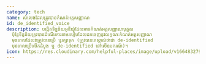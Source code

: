 ```yaml
---
category: tech
name: សំលេងដែលត្រូវបានកំណត់អត្តសញ្ញាណ
id: de_identified_voice
description: បង្កើតទិន្នន័យអូឌីយ៉ូដែលអាចកំណត់អត្តសញ្ញាណបុគ្គល
  ប៉ុន្តែទិន្នន័យត្រូវបានដំណើរការតាមរបៀបដែលដកចេញនូវលក្ខណៈកំណត់អត្តសញ្ញាណ
  មុនពេលដែលវាត្រូវបានប្រើ ឬរក្សាទុក (ត្រូវបានគេស្គាល់ថាជា de-identified
  មុនពេលប្រើលើកដំបូង ឬ de-identified នៅលើឧបករណ៍)។
icon: https://res.cloudinary.com/helpful-places/image/upload/v1664832799/dtpr-icons/tech/blue/voice_n42do2.svg
---
```

